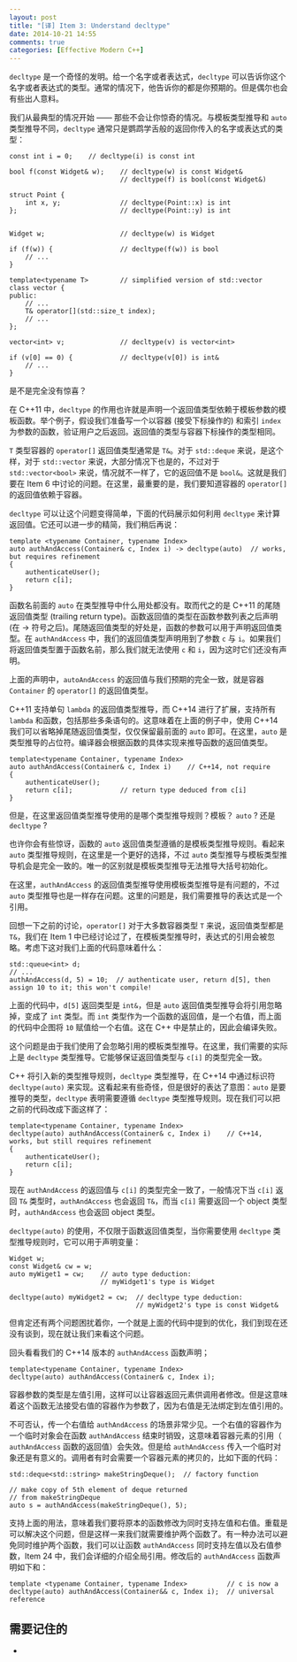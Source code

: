 ```yaml
---
layout: post
title: "[译] Item 3: Understand decltype"
date: 2014-10-21 14:55
comments: true
categories: [Effective Modern C++]
---
```


`decltype` 是一个奇怪的发明。给一个名字或者表达式，`decltype` 可以告诉你这个名字或者表达式的类型。通常的情况下，他告诉你的都是你预期的。但是偶尔也会有些出人意料。

我们从最典型的情况开始 —— 那些不会让你惊奇的情况。与模板类型推导和 `auto` 类型推导不同，`decltype` 通常只是鹦鹉学舌般的返回你传入的名字或表达式的类型：

```
const int i = 0;    // decltype(i) is const int

bool f(const Widget& w);    // decltype(w) is const Widget&
                            // decltype(f) is bool(const Widget&)

struct Point {
	int x, y;               // decltype(Point::x) is int
};                          // decltype(Point::y) is int


Widget w;                   // decltype(w) is Widget

if (f(w)) {                 // decltype(f(w)) is bool
	// ...
}

template<typename T>        // simplified version of std::vector
class vector {
public:
    // ...
    T& operator[](std::size_t index);
    // ...
};

vector<int> v;              // decltype(v) is vector<int>

if (v[0] == 0) {            // decltype(v[0]) is int&
	// ...
}
```

是不是完全没有惊喜？

在 C++11 中，`decltype` 的作用也许就是声明一个返回值类型依赖于模板参数的模板函数。举个例子，假设我们准备写一个以容器 (接受下标操作的) 和索引 `index` 为参数的函数，验证用户之后返回。返回值的类型与容器下标操作的类型相同。

`T` 类型容器的 `operator[]` 返回值类型通常是 `T&`。对于 `std::deque` 来说，是这个样，对于 `std::vector` 来说，大部分情况下也是的，不过对于 `std::vector<bool>` 来说，情况就不一样了，它的返回值不是 `bool&`。这就是我们要在 Item 6 中讨论的问题。在这里，最重要的是，我们要知道容器的 `operator[]` 的返回值依赖于容器。

`decltype` 可以让这个问题变得简单，下面的代码展示如何利用 `decltype` 来计算返回值。它还可以进一步的精简，我们稍后再说：

```
template <typename Container, typename Index>
auto authAndAccess(Container& c, Index i) -> decltype(auto)  // works, but requires refinement 
{
	authenticateUser();
	return c[i];
}
```

函数名前面的 `auto` 在类型推导中什么用处都没有。取而代之的是 C++11 的尾随返回值类型 (trailing return type)。函数返回值的类型在函数参数列表之后声明 (在 -> 符号之后)。尾随返回值类型的好处是，函数的参数可以用于声明返回值类型。在 `authAndAccess` 中，我们的返回值类型声明用到了参数 `c` 与 `i`。如果我们将返回值类型置于函数名前，那么我们就无法使用 `c` 和 `i`，因为这时它们还没有声明。

上面的声明中，`autoAndAccess` 的返回值与我们预期的完全一致，就是容器 `Container` 的 `operator[]` 的返回值类型。

C++11 支持单句 `lambda` 的返回值类型推导，而 C++14 进行了扩展，支持所有 `lambda` 和函数，包括那些多条语句的。这意味着在上面的例子中，使用 C++14 我们可以省略掉尾随返回值类型，仅仅保留最前面的 `auto` 即可。在这里，`auto` 是类型推导的占位符。编译器会根据函数的具体实现来推导函数的返回值类型。

```
template<typename Container, typename Index>  
auto authAndAccess(Container& c, Index i)    // C++14, not require
{
	authenticateUser();
	return c[i];            // return type deduced from c[i]
}
```
但是，在这里返回值类型推导使用的是哪个类型推导规则？模板？ `auto` ? 还是 `decltype` ?

也许你会有些惊讶，函数的 `auto` 返回值类型遵循的是模板类型推导规则。看起来 `auto` 类型推导规则，在这里是一个更好的选择，不过 `auto` 类型推导与模板类型推导机会是完全一致的。唯一的区别就是模板类型推导无法推导大括号初始化。

在这里，`authAndAccess` 的返回值类型推导使用模板类型推导是有问题的，不过 `auto` 类型推导也是一样存在问题。这里的问题是，我们需要推导的表达式是一个引用。

回想一下之前的讨论，`operator[]` 对于大多数容器类型 `T` 来说，返回值类型都是 `T&`，我们在 Item 1 中已经讨论过了，在模板类型推导时，表达式的引用会被忽略。考虑下这对我们上面的代码意味着什么：

```
std::queue<int> d;
// ...
authAndAccess(d, 5) = 10;  // authenticate user, return d[5], then assign 10 to it; this won't compile!
```
上面的代码中，`d[5]` 返回类型是 `int&`，但是 `auto` 返回值类型推导会将引用忽略掉，变成了 `int` 类型。而 `int` 类型作为一个函数的返回值，是一个右值，而上面的代码中企图将 `10` 赋值给一个右值。这在 C++ 中是禁止的，因此会编译失败。

这个问题是由于我们使用了会忽略引用的模板类型推导。在这里，我们需要的实际上是 `decltype` 类型推导。它能够保证返回值类型与 `c[i]` 的类型完全一致。

C++ 将引入新的类型推导规则，`decltype` 类型推导，在 C++14 中通过标识符 `decltype(auto)` 来实现。这看起来有些奇怪，但是很好的表达了意图：`auto` 是要推导的类型，`decltype` 表明需要遵循 `decltype` 类型推导规则。现在我们可以把之前的代码改成下面这样了：

```
template<typename Container, typename Index>  
decltype(auto) authAndAccess(Container& c, Index i)    // C++14, works, but still requires refinement
{
	authenticateUser();
	return c[i];
}
```
现在 `authAndAccess` 的返回值与 `c[i]` 的类型完全一致了，一般情况下当 `c[i]` 返回 `T&` 类型时，`authAndAccess` 也会返回 `T&`，而当 `c[i]` 需要返回一个 object 类型时，`authAndAccess` 也会返回 object 类型。

`decltype(auto)` 的使用，不仅限于函数返回值类型，当你需要使用 `decltype` 类型推导规则时，它可以用于声明变量：

```
Widget w;
const Widget& cw = w;
auto myWiget1 = cw;    // auto type deduction:
                       // myWidget1's type is Widget

decltype(auto) myWidget2 = cw;  // decltype type deduction:
                                // myWidget2's type is const Widget&
```

但肯定还有两个问题困扰着你，一个就是上面的代码中提到的优化，我们到现在还没有谈到，现在就让我们来看这个问题。

回头看看我们的 C++14 版本的 `authAndAccess` 函数声明；

```
template<typename Container, typename Index>  
decltype(auto) authAndAccess(Container& c, Index i);
```
容器参数的类型是左值引用，这样可以让容器返回元素供调用者修改。但是这意味着这个函数无法接受右值的容器作为参数了，因为右值是无法绑定到左值引用的。

不可否认，传一个右值给 `authAndAccess` 的场景非常少见。一个右值的容器作为一个临时对象会在函数 `authAndAccess` 结束时销毁，这意味着容器元素的引用（ `authAndAccess` 函数的返回值）会失效。但是给 `authAndAccess` 传入一个临时对象还是有意义的。调用者有时会需要一个容器元素的拷贝的，比如下面的代码：

```
std::deque<std::string> makeStringDeque();  // factory function

// make copy of 5th element of deque returned
// from makeStringDeque
auto s = authAndAccess(makeStringDeque(), 5);
```

支持上面的用法，意味着我们要将原本的函数修改为同时支持左值和右值。重载是可以解决这个问题，但是这样一来我们就需要维护两个函数了。有一种办法可以避免同时维护两个函数，我们可以让函数 `authAndAccess` 同时支持左值以及右值参数，Item 24 中，我们会详细的介绍全局引用。修改后的 `authAndAccess` 函数声明如下和：

```
template <typename Container, typename Index>          // c is now a 
decltype(auto) authAndAccess(Container&& c, Index i);  // universal reference
```

## 需要记住的

- 
